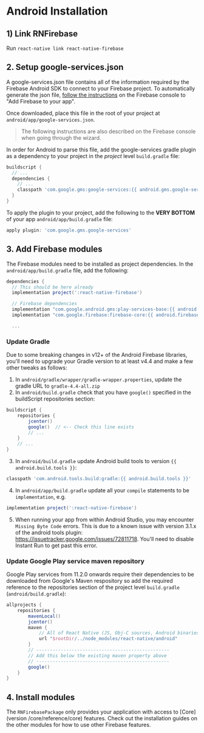 # Android Installation

## 1) Link RNFirebase

Run `react-native link react-native-firebase`

## 2. Setup google-services.json

A google-services.json file contains all of the information required by the Firebase Android SDK to connect to your Firebase project. To automatically generate the json file, [follow the instructions](https://firebase.google.com/docs/android/setup#add_firebase_to_your_app) on the Firebase console to "Add Firebase to your app".

Once downloaded, place this file in the root of your project at `android/app/google-services.json`.

> The following instructions are also described on the Firebase console when going through the wizard.

In order for Android to parse this file, add the google-services gradle plugin as a dependency to your project in the *project* level `build.gradle` file:

```groovy
buildscript {
  // ...
  dependencies {
    // ...
    classpath 'com.google.gms:google-services:{{ android.gms.google-services }}'
  }
}
```

To apply the plugin to your project, add the following to the **VERY BOTTOM** of your app `android/app/build.gradle` file:

```groovy
apply plugin: 'com.google.gms.google-services'
```

## 3. Add Firebase modules

The Firebase modules need to be installed as project dependencies. In the `android/app/build.gradle` file, add the following:

```groovy
dependencies {
  // This should be here already
  implementation project(':react-native-firebase')

  // Firebase dependencies
  implementation "com.google.android.gms:play-services-base:{{ android.gms.play-services-base }}"
  implementation "com.google.firebase:firebase-core:{{ android.firebase.core }}"

  ...
```

### Update Gradle

Due to some breaking changes in v12+ of the Android Firebase libraries, you'll need to upgrade your Gradle version to at least v4.4 and make a few other tweaks as follows:

1) In `android/gradle/wrapper/gradle-wrapper.properties`, update the gradle URL to `gradle-4.4-all.zip`
2) In `android/build.gradle` check that you have `google()` specified in the buildScript repositories section:

```groovy
buildscript {
    repositories {
        jcenter()
        google()  // <-- Check this line exists
        // ...
    }
    // ...
}
```

3) In `android/build.gradle` update Android build tools to version `{{ android.build.tools }}`:

```groovy
classpath 'com.android.tools.build:gradle:{{ android.build.tools }}'
```

4) In `android/app/build.gradle` update all your `compile` statements to be `implementation`, e.g.

```groovy
implementation project(':react-native-firebase')
```

5) When running your app from within Android Studio, you may encounter `Missing Byte Code` errors.  This is due to a known issue with version 3.1.x of the android tools plugin: https://issuetracker.google.com/issues/72811718.  You'll need to disable Instant Run to get past this error.

### Update Google Play service maven repository

Google Play services from 11.2.0 onwards require their dependencies to be downloaded from Google's Maven respository so add the required reference to the repositories section of the project level `build.gradle` (`android/build.gradle`):

```groovy
allprojects {
    repositories {
        mavenLocal()
        jcenter()
        maven {
            // All of React Native (JS, Obj-C sources, Android binaries) is installed from npm
            url "$rootDir/../node_modules/react-native/android"
        }
        // -------------------------------------------------
        // Add this below the existing maven property above
        // -------------------------------------------------
        google()
    }
}
```

## 4. Install modules

The `RNFirebasePackage` only provides your application with access to [Core](version /core/reference/core) features. Check out the installation guides on the other modules for how to use other Firebase features.
